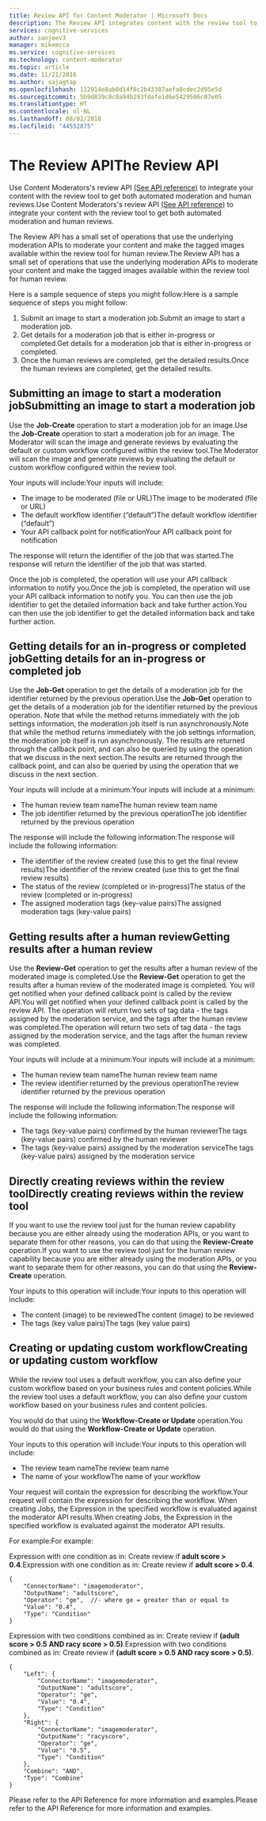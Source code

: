 ```yaml
---
title: Review API for Content Moderator | Microsoft Docs
description: The Review API integrates content with the review tool to handle automated moderation and human reviews.
services: cognitive-services
author: sanjeev3
manager: mikemcca
ms.service: cognitive-services
ms.technology: content-moderator
ms.topic: article
ms.date: 11/21/2016
ms.author: sajagtap
ms.openlocfilehash: 112914e8ab0d14f8c2b43387aefa8cdec2d95e5d
ms.sourcegitcommit: 5b9d839c0c0a94b293fdafe1d6e5429506c07e05
ms.translationtype: HT
ms.contentlocale: nl-NL
ms.lasthandoff: 08/02/2018
ms.locfileid: "44552875"
---
```

# <a name="the-review-api"></a><span data-ttu-id="e375f-103">The Review API</span><span class="sxs-lookup"><span data-stu-id="e375f-103">The Review API</span></span>

<span data-ttu-id="e375f-104">Use Content Moderators's review API [(See API reference)](api-reference.md "Content Moderator API Reference") to integrate your content with the review tool to get both automated moderation and human reviews.</span><span class="sxs-lookup"><span data-stu-id="e375f-104">Use Content Moderators's review API [(See API reference)](api-reference.md "Content Moderator API Reference") to integrate your content with the review tool to get both automated moderation and human reviews.</span></span>

<span data-ttu-id="e375f-105">The Review API has a small set of operations that use the underlying moderation APIs to moderate your content and make the tagged images available within the review tool for human review.</span><span class="sxs-lookup"><span data-stu-id="e375f-105">The Review API has a small set of operations that use the underlying moderation APIs to moderate your content and make the tagged images available within the review tool for human review.</span></span>

<span data-ttu-id="e375f-106">Here is a sample sequence of steps you might follow:</span><span class="sxs-lookup"><span data-stu-id="e375f-106">Here is a sample sequence of steps you might follow:</span></span>

1. <span data-ttu-id="e375f-107">Submit an image to start a moderation job.</span><span class="sxs-lookup"><span data-stu-id="e375f-107">Submit an image to start a moderation job.</span></span>
1. <span data-ttu-id="e375f-108">Get details for a moderation job that is either in-progress or completed.</span><span class="sxs-lookup"><span data-stu-id="e375f-108">Get details for a moderation job that is either in-progress or completed.</span></span>
1. <span data-ttu-id="e375f-109">Once the human reviews are completed, get the detailed results.</span><span class="sxs-lookup"><span data-stu-id="e375f-109">Once the human reviews are completed, get the detailed results.</span></span>

## <a name="submitting-an-image-to-start-a-moderation-job"></a><span data-ttu-id="e375f-110">Submitting an image to start a moderation job</span><span class="sxs-lookup"><span data-stu-id="e375f-110">Submitting an image to start a moderation job</span></span> ##
<span data-ttu-id="e375f-111">Use the **Job-Create** operation to start a moderation job for an image.</span><span class="sxs-lookup"><span data-stu-id="e375f-111">Use the **Job-Create** operation to start a moderation job for an image.</span></span> <span data-ttu-id="e375f-112">The Moderator will scan the image and generate reviews by evaluating the default or custom workflow configured within the review tool.</span><span class="sxs-lookup"><span data-stu-id="e375f-112">The Moderator will scan the image and generate reviews by evaluating the default or custom workflow configured within the review tool.</span></span>

<span data-ttu-id="e375f-113">Your inputs will include:</span><span class="sxs-lookup"><span data-stu-id="e375f-113">Your inputs will include:</span></span>

- <span data-ttu-id="e375f-114">The image to be moderated (file or URL)</span><span class="sxs-lookup"><span data-stu-id="e375f-114">The image to be moderated (file or URL)</span></span>
- <span data-ttu-id="e375f-115">The default workflow identifier (“default”)</span><span class="sxs-lookup"><span data-stu-id="e375f-115">The default workflow identifier (“default”)</span></span>
- <span data-ttu-id="e375f-116">Your API callback point for notification</span><span class="sxs-lookup"><span data-stu-id="e375f-116">Your API callback point for notification</span></span>

<span data-ttu-id="e375f-117">The response will return the identifier of the job that was started.</span><span class="sxs-lookup"><span data-stu-id="e375f-117">The response will return the identifier of the job that was started.</span></span>

<span data-ttu-id="e375f-118">Once the job is completed, the operation will use your API callback information to notify you.</span><span class="sxs-lookup"><span data-stu-id="e375f-118">Once the job is completed, the operation will use your API callback information to notify you.</span></span> <span data-ttu-id="e375f-119">You can then use the job identifier to get the detailed information back and take further action.</span><span class="sxs-lookup"><span data-stu-id="e375f-119">You can then use the job identifier to get the detailed information back and take further action.</span></span>

## <a name="getting-details-for-an-in-progress-or-completed-job"></a><span data-ttu-id="e375f-120">Getting details for an in-progress or completed job</span><span class="sxs-lookup"><span data-stu-id="e375f-120">Getting details for an in-progress or completed job</span></span>

<span data-ttu-id="e375f-121">Use the **Job-Get** operation to get the details of a moderation job for the identifier returned by the previous operation.</span><span class="sxs-lookup"><span data-stu-id="e375f-121">Use the **Job-Get** operation to get the details of a moderation job for the identifier returned by the previous operation.</span></span> <span data-ttu-id="e375f-122">Note that while the method returns immediately with the job settings information, the moderation job itself is run asynchronously.</span><span class="sxs-lookup"><span data-stu-id="e375f-122">Note that while the method returns immediately with the job settings information, the moderation job itself is run asynchronously.</span></span> <span data-ttu-id="e375f-123">The results are returned through the callback point, and can also be queried by using the operation that we discuss in the next section.</span><span class="sxs-lookup"><span data-stu-id="e375f-123">The results are returned through the callback point, and can also be queried by using the operation that we discuss in the next section.</span></span>

<span data-ttu-id="e375f-124">Your inputs will include at a minimum:</span><span class="sxs-lookup"><span data-stu-id="e375f-124">Your inputs will include at a minimum:</span></span>

- <span data-ttu-id="e375f-125">The human review team name</span><span class="sxs-lookup"><span data-stu-id="e375f-125">The human review team name</span></span>
- <span data-ttu-id="e375f-126">The job identifier returned by the previous operation</span><span class="sxs-lookup"><span data-stu-id="e375f-126">The job identifier returned by the previous operation</span></span>

<span data-ttu-id="e375f-127">The response will include the following information:</span><span class="sxs-lookup"><span data-stu-id="e375f-127">The response will include the following information:</span></span>

- <span data-ttu-id="e375f-128">The identifier of the review created (use this to get the final review results)</span><span class="sxs-lookup"><span data-stu-id="e375f-128">The identifier of the review created (use this to get the final review results)</span></span>
- <span data-ttu-id="e375f-129">The status of the review (completed or in-progress)</span><span class="sxs-lookup"><span data-stu-id="e375f-129">The status of the review (completed or in-progress)</span></span>
- <span data-ttu-id="e375f-130">The assigned moderation tags (key-value pairs)</span><span class="sxs-lookup"><span data-stu-id="e375f-130">The assigned moderation tags (key-value pairs)</span></span>

## <a name="getting-results-after-a-human-review"></a><span data-ttu-id="e375f-131">Getting results after a human review</span><span class="sxs-lookup"><span data-stu-id="e375f-131">Getting results after a human review</span></span>

<span data-ttu-id="e375f-132">Use the **Review-Get** operation to get the results after a human review of the moderated image is completed.</span><span class="sxs-lookup"><span data-stu-id="e375f-132">Use the **Review-Get** operation to get the results after a human review of the moderated image is completed.</span></span> <span data-ttu-id="e375f-133">You will get notified when your defined callback point is called by the review API.</span><span class="sxs-lookup"><span data-stu-id="e375f-133">You will get notified when your defined callback point is called by the review API.</span></span> <span data-ttu-id="e375f-134">The operation will return two sets of tag data - the tags assigned by the moderation service, and the tags after the human review was completed.</span><span class="sxs-lookup"><span data-stu-id="e375f-134">The operation will return two sets of tag data - the tags assigned by the moderation service, and the tags after the human review was completed.</span></span>

<span data-ttu-id="e375f-135">Your inputs will include at a minimum:</span><span class="sxs-lookup"><span data-stu-id="e375f-135">Your inputs will include at a minimum:</span></span>

- <span data-ttu-id="e375f-136">The human review team name</span><span class="sxs-lookup"><span data-stu-id="e375f-136">The human review team name</span></span>
- <span data-ttu-id="e375f-137">The review identifier returned by the previous operation</span><span class="sxs-lookup"><span data-stu-id="e375f-137">The review identifier returned by the previous operation</span></span>

<span data-ttu-id="e375f-138">The response will include the following information:</span><span class="sxs-lookup"><span data-stu-id="e375f-138">The response will include the following information:</span></span>

- <span data-ttu-id="e375f-139">The tags (key-value pairs) confirmed by the human reviewer</span><span class="sxs-lookup"><span data-stu-id="e375f-139">The tags (key-value pairs) confirmed by the human reviewer</span></span>
- <span data-ttu-id="e375f-140">The tags (key-value pairs) assigned by the moderation service</span><span class="sxs-lookup"><span data-stu-id="e375f-140">The tags (key-value pairs) assigned by the moderation service</span></span>

## <a name="directly-creating-reviews-within-the-review-tool"></a><span data-ttu-id="e375f-141">Directly creating reviews within the review tool</span><span class="sxs-lookup"><span data-stu-id="e375f-141">Directly creating reviews within the review tool</span></span>

<span data-ttu-id="e375f-142">If you want to use the review tool just for the human review capability because you are either already using the moderation APIs, or you want to separate them for other reasons, you can do that using the **Review-Create** operation.</span><span class="sxs-lookup"><span data-stu-id="e375f-142">If you want to use the review tool just for the human review capability because you are either already using the moderation APIs, or you want to separate them for other reasons, you can do that using the **Review-Create** operation.</span></span>

<span data-ttu-id="e375f-143">Your inputs to this operation will include:</span><span class="sxs-lookup"><span data-stu-id="e375f-143">Your inputs to this operation will include:</span></span>

- <span data-ttu-id="e375f-144">The content (image) to be reviewed</span><span class="sxs-lookup"><span data-stu-id="e375f-144">The content (image) to be reviewed</span></span>
- <span data-ttu-id="e375f-145">The tags (key value pairs)</span><span class="sxs-lookup"><span data-stu-id="e375f-145">The tags (key value pairs)</span></span>

## <a name="creating-or-updating-custom-workflow"></a><span data-ttu-id="e375f-146">Creating or updating custom workflow</span><span class="sxs-lookup"><span data-stu-id="e375f-146">Creating or updating custom workflow</span></span>

<span data-ttu-id="e375f-147">While the review tool uses a default workflow, you can also define your custom workflow based on your business rules and content policies.</span><span class="sxs-lookup"><span data-stu-id="e375f-147">While the review tool uses a default workflow, you can also define your custom workflow based on your business rules and content policies.</span></span>

<span data-ttu-id="e375f-148">You would do that using the **Workflow-Create or Update** operation.</span><span class="sxs-lookup"><span data-stu-id="e375f-148">You would do that using the **Workflow-Create or Update** operation.</span></span>

<span data-ttu-id="e375f-149">Your inputs to this operation will include:</span><span class="sxs-lookup"><span data-stu-id="e375f-149">Your inputs to this operation will include:</span></span>

- <span data-ttu-id="e375f-150">The review team name</span><span class="sxs-lookup"><span data-stu-id="e375f-150">The review team name</span></span>
- <span data-ttu-id="e375f-151">The name of your workflow</span><span class="sxs-lookup"><span data-stu-id="e375f-151">The name of your workflow</span></span>

<span data-ttu-id="e375f-152">Your request will contain the expression for describing the workflow.</span><span class="sxs-lookup"><span data-stu-id="e375f-152">Your request will contain the expression for describing the workflow.</span></span> <span data-ttu-id="e375f-153">When creating Jobs, the Expression in the specified workflow is evaluated against the moderator API results.</span><span class="sxs-lookup"><span data-stu-id="e375f-153">When creating Jobs, the Expression in the specified workflow is evaluated against the moderator API results.</span></span>

<span data-ttu-id="e375f-154">For example:</span><span class="sxs-lookup"><span data-stu-id="e375f-154">For example:</span></span>

<span data-ttu-id="e375f-155">Expression with one condition as in: Create review if **adult score > 0.4**.</span><span class="sxs-lookup"><span data-stu-id="e375f-155">Expression with one condition as in: Create review if **adult score > 0.4**.</span></span>

    {
        "ConnectorName": "imagemoderator",
        "OutputName": "adultscore",
        "Operator": "ge",  //- where ge = greater than or equal to
        "Value": "0.4",
        "Type": "Condition"
    }

<span data-ttu-id="e375f-156">Expression with two conditions combined as in: Create review if **(adult score > 0.5 AND racy score > 0.5)**.</span><span class="sxs-lookup"><span data-stu-id="e375f-156">Expression with two conditions combined as in: Create review if **(adult score > 0.5 AND racy score > 0.5)**.</span></span>

    {
        "Left": {
            "ConnectorName": "imagemoderator",
            "OutputName": "adultscore",
            "Operator": "ge",
            "Value": "0.4",
            "Type": "Condition"
        },
        "Right": {
            "ConnectorName": "imagemoderator",
            "OutputName": "racyscore",
            "Operator": "ge",
            "Value": "0.5",
            "Type": "Condition"
        },
        "Combine": "AND",
        "Type": "Combine"
    }

<span data-ttu-id="e375f-157">Please refer to the API Reference for more information and examples.</span><span class="sxs-lookup"><span data-stu-id="e375f-157">Please refer to the API Reference for more information and examples.</span></span>
